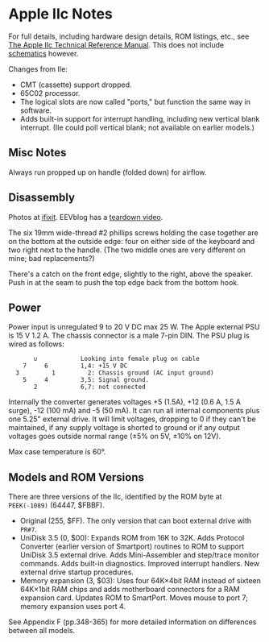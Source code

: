 Apple IIc Notes
===============

For full details, including hardware design details, ROM listings,
etc., see [The Apple IIc Technical Reference Manual][techref]. This
does not include [schematics] however.

Changes from IIe:
- CMT (cassette) support dropped.
- 65C02 processor.
- The logical slots are now called "ports," but function the same way
  in software.
- Adds built-in support for interrupt handling, including new vertical
  blank interrupt. (IIe could poll vertical blank; not available on
  earlier models.)

Misc Notes
----------

Always run propped up on handle (folded down) for airflow.


Disassembly
-----------

Photos at [ifixit]. EEVblog has a [teardown video][evb-teardown].

The six 19mm wide-thread #2 phillips screws holding the case together
are on the bottom at the outside edge: four on either side of the
keyboard and two right next to the handle. (The two middle ones are
very different on mine; bad replacements?)

There's a catch on the front edge, slightly to the right, above the
speaker. Push in at the seam to push the top edge back from the bottom
hook.


Power
-----

Power input is unregulated 9 to 20 V DC max 25 W. The Apple external
PSU is 15 V 1.2 A. The chassis connector is a male 7-pin DIN. The
PSU plug is wired as follows:

           ∪            Looking into female plug on cable
        7     6         1,4: +15 V DC
      3         1         2: Chassis ground (AC input ground)
        5     4         3,5: Signal ground.
           2            6,7: not connected

Internally the converter generates voltages +5 (1.5A), +12 (0.6 A, 1.5
A surge), -12 (100 mA) and -5 (50 mA). It can run all internal
components plus one 5.25" external drive. It will limit voltages,
dropping to 0 if they can't be maintained, if any supply voltage is
shorted to ground or if any output voltages goes outside normal range
(±5% on 5V, ±10% on 12V).

Max case temperature is 60°.


Models and ROM Versions
-----------------------

There are three versions of the IIc, identified by the ROM byte at
`PEEK(-1089)` (64447, $FBBF).
- Original (255, $FF). The only version that can boot external drive
  with `PR#7`.
- UniDisk 3.5 (0, $00): Expands ROM from 16K to 32K. Adds Protocol
  Converter (earlier version of Smartport) routines to ROM to support
  UniDisk 3.5 external drive. Adds Mini-Assembler and step/trace
  monitor commands. Adds built-in diagnostics. Improved interrupt
  handlers. New external drive startup procedures.
- Memory expansion (3, $03): Uses four 64K×4bit RAM instead of sixteen
  64K×1bit RAM chips and adds motherboard connectors for a RAM
  expansion card. Updates ROM to SmartPort. Moves mouse to port 7;
  memory expansion uses port 4.

See Appendix F (pp.348-365) for more detailed information on
differences between all models.



<!-------------------------------------------------------------------->
[evb-teardown]: https://www.youtube.com/watch?v=JsUM-ZcBFE0
[ifixit]: https://www.ifixit.com/Guide/Disassembling+Apple+IIc+Cover/6772
[schematics]: https://archive.org/details/Schematic_Diagram_of_the_Apple_IIc
[techref]: https://archive.org/details/Apple_IIc_Technical_Reference_Manual
